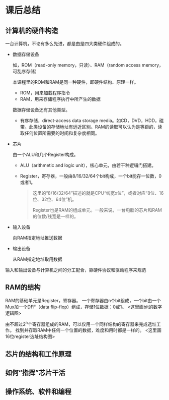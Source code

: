 # 课后总结
## 计算机的硬件构造

一台计算机，不论有多么先进，都是由是四大类硬件组成的。

- 数据存储设备

  如，ROM（read-only memory，只读）、RAM（random access memory，可乱序存储）
  
  本课程里的ROM和RAM是同一种硬件，即硬件结构、原理一样。

  - ROM，用来加载程序指令
  - RAM，用来存储程序执行中所产生的数据

  数据存储设备还有其他类型。
    
  - 有序存储，direct-access data storage media。如CD，DVD，HDD，磁带。此类设备的存储地址有远近区别。RAM的读取可以认为是等距的，读取任何位置所需要的时间和复杂度相同。

- 芯片

  由一个ALU和几个Register构成。
  
  - ALU（arithmetic and logic unit），核心单元，由若干种逻辑门搭建。

  - Register，寄存器，一般由8/16/32/64个bit构成，一个bit能存一位数，0或者1。
    > 这里的“8/16/32/64”描述的就是CPU“线宽x位”，或者对应“8位、16位、32位、64位”机。
    >
    > Register也是RAM的组成单元。一般来说，一台电脑的芯片和RAM的位数/线宽是一样的。
    
- 输入设备
  
  向RAM指定地址推送数据
  
- 输出设备

  从RAM指定地址取用数据

输入和输出设备与计算机之间的分工配合，靠硬件协议和驱动程序来规范
  
## RAM的结构

   RAM的基础单元是Register，寄存器。
   一个寄存器由n个bit组成，一个bit由一个Mux加一个DFF（data flip-flop）组成，存储1位数据：0或1。
   <这里画bit的数字逻辑图>
   
   由不超过2<sup>n</sup>个寄存器组成的RAM，可以仅用一个同样结构的寄存器来完成选址工作。
   找到并存取RAM中任何一个位置的数据，难度和用时都是一样的。
   <这里画16位register选址结构图>
   
## 芯片的结构和工作原理
## 如何“指挥”芯片干活
## 
## 操作系统、软件和编程
